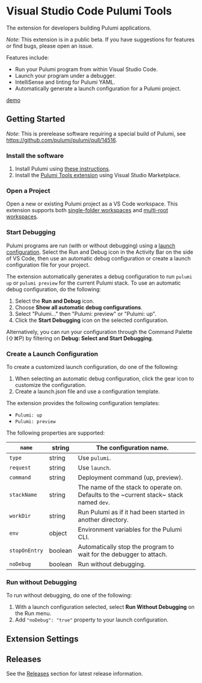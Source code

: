 # Visual Studio Code Pulumi Tools

The extension for developers building Pulumi applications.

_Note_: This extension is in a public beta. If you have suggestions for features or find bugs, please open an issue.

Features include:
- Run your Pulumi program from within Visual Studio Code.
- Launch your program under a debugger.
- IntelliSense and linting for Pulumi YAML.
- Automatically generate a launch configuration for a Pulumi project.

[demo](https://github.com/pulumi/pulumi-vscode-tools/assets/1775518/6947a1de-0449-49b5-bf5f-8b3e0edd676c)

## Getting Started

_Note_: This is prerelease software requiring a special build of Pulumi, see https://github.com/pulumi/pulumi/pull/14516.

### Install the software

1. Install Pulumi using [these instructions](https://www.pulumi.com/docs/install/).
2. Install the [Pulumi Tools extension](https://marketplace.visualstudio.com/items?itemName=pulumi.pulumi-vscode-tools) using Visual Studio Marketplace.

### Open a Project

Open a new or existing Pulumi project as a VS Code workspace. This extension supports both [single-folder workspaces](https://code.visualstudio.com/docs/editor/workspaces#_singlefolder-workspaces)
and [multi-root workspaces](https://code.visualstudio.com/docs/editor/workspaces#_multiroot-workspaces).

### Start Debugging

Pulumi programs are run (with or without debugging) using a [launch configuration](https://code.visualstudio.com/docs/editor/debugging#_launch-configurations). Select the Run and Debug icon in the Activity Bar on the side of VS Code, 
then use an automatic debug configuration or create a launch configuration file for your project.

The extension automatically generates a debug configuration to run `pulumi up` or `pulumi preview`
for the current Pulumi stack. To use an automatic debug configuration, do the following:

1. Select the __Run and Debug__ icon.
2. Choose __Show all automatic debug configurations__.
3. Select "Pulumi..." then "Pulumi: preview" or "Pulumi: up".
4. Click the __Start Debugging__ icon on the selected configuration.

Alternatively, you can run your configuration through the Command Palette (⇧⌘P) by filtering on __Debug: Select and Start Debugging__.

### Create a Launch Configuration

To create a customized launch configuration, do one of the following:

1. When selecting an automatic debug configuration, click the gear icon to customize the configuration.
2. Create a launch.json file and use a configuration template.

The extension provides the following configuration templates:
- `Pulumi: up`
- `Pulumi: preview`

The following properties are supported:

| `name` | string | The configuration name. |  |
|---|---|---|---|
| `type` | string | Use `pulumi`. |  |
| `request` | string | Use `launch`. |  |
| `command` | string | Deployment command (up, preview). |  |
| `stackName` | string | The name of the stack to operate on. Defaults to the ~current stack~ stack named `dev`. |  |
| `workDir` | string | Run Pulumi as if it had been started in another directory. |  |
| `env` | object | Environment variables for the Pulumi CLI. |  |
| `stopOnEntry` | boolean | Automatically stop the program to wait for the debugger to attach. |  |
| `noDebug` | boolean | Run without debugging. |  |

### Run without Debugging
To run without debugging, do one of the following:

1. With a launch configuration selected, select __Run Without Debugging__ on the Run menu.
2. Add `"noDebug": "true"` property to your launch configuration.

## Extension Settings

## Releases

See the [Releases](https://github.com/pulumi/pulumi-vscode-tools/releases) section for latest release information.
